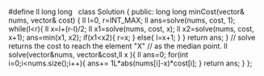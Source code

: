 #define ll long long
​
​
class Solution {
public:
long long minCost(vector<int>& nums, vector<int>& cost) {
ll l=0, r=INT_MAX;
ll ans=solve(nums, cost, 1);
while(l<r){
ll x=l+(r-l)/2;
ll x1=solve(nums, cost, x);
ll x2=solve(nums, cost, x+1);
ans=min(x1, x2);
if(x1<x2){
r=x;
}
else{
l=x+1;
}
}
return ans;
}
// solve returns the cost to reach the element "X"
// as the median point.
ll solve(vector<int>&nums, vector<int>&cost,ll x ){
ll ans=0;
for(int i=0;i<nums.size();i++){
ans+= 1L*abs(nums[i]-x)*cost[i];
}
return ans;
}
};
​